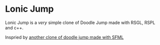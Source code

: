 # Lonic Jump

Lonic Jump is a *very* simple clone of Doodle Jump made with RSGL, RSPL and c++.

Inspried by [another clone of doodle jump made with SFML](https://github.com/Asbolus/Doodle-Jump-cpp-SFML/)